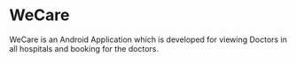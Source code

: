 # WeCare
WeCare is an Android Application which is developed for viewing Doctors in all hospitals and booking for the doctors.
